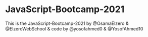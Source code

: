# JavaScript-Bootcamp-2021
This is the JavaScript-Bootcamp-2021 by @OsamaElzero &amp; @ElzeroWebSchool &amp; code by @yosofahmed0 &amp; @YosofAhmed10

